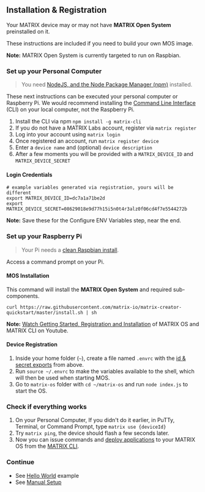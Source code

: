 
## Installation & Registration

Your MATRIX device may or may not have **MATRIX Open System** preinstalled on it. 

These instructions are included if you need to build your own MOS image.

**Note:** MATRIX Open System is currently targeted to run on Raspbian. 

### Set up your Personal Computer

> You need [NodeJS, and the Node Package Manager (npm)](https://nodejs.org/en/download/) installed.

These next instructions can be executed your personal computer or Raspberry Pi. We would recommend installing the [Command Line Interface](../overview/cli) (CLI) on your local computer, not the Raspberry Pi.

1. Install the CLI via npm `npm install -g matrix-cli`
1. If you do not have a MATRIX Labs account, register via `matrix register`
1. Log into your account using `matrix login`
1. Once registered an account, run `matrix register device`
1. Enter a `device name` and (optional) `device description`
1. After a few moments you will be provided with a `MATRIX_DEVICE_ID` and `MATRIX_DEVICE_SECRET`

#### Login Credentials
```
# example variables generated via registration, yours will be different
export MATRIX_DEVICE_ID=dc7a1a71be2d
export MATRIX_DEVICE_SECRET=08629018e9d77h15i5n0t4r3alz0f06cd4f7e5544272b
```

**Note:** Save these for the Configure ENV Variables step, near the end.

### Set up your Raspberry Pi

> Your Pi needs a [clean Raspbian install](https://www.raspberrypi.org/downloads/raspbian/).

Access a command prompt on your Pi. 

#### MOS Installation
This command will install the **MATRIX Open System** and required sub-components.

```
curl https://raw.githubusercontent.com/matrix-io/matrix-creator-quickstart/master/install.sh | sh
```

**Note:** [Watch Getting Started, Registration and Installation](https://www.youtube.com/watch?v=ckDD6HEjfAY) of MATRIX OS and MATRIX CLI on Youtube.

#### Device Registration
1. Inside your home folder (`~`), create a file named `.envrc` with the [id & secret exports](/#login-credentials) from above.
1. Run `source ~/.envrc` to make the variables available to the shell, which will then be used when starting MOS.
1. Go to `matrix-os` folder with `cd ~/matrix-os` and run `node index.js` to start the OS.

### Check if everything works
1. On your Personal Computer, If you didn't do it earlier, in PuTTy, Terminal, or Command Prompt, type `matrix use {deviceId}`
1. Try `matrix ping`, the device should flash a few seconds later.
1. Now you can issue commands and [deploy applications](../overview/cli/#deploy) to your MATRIX OS from the [MATRIX CLI](CLI/overview.md).

### Continue
* See [Hello World](../overview/hello-world) example
* See [Manual Setup](../overview/manual-setup)